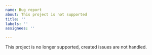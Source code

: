 ```yaml
---
name: Bug report
about: This project is not supported
title: ''
labels: ''
assignees: ''

---
```


This project is no longer supported, created issues are not handled.
